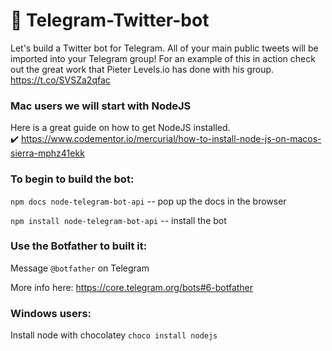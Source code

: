 # 🤖 Telegram-Twitter-bot

Let's build a Twitter bot for Telegram.  All of your main public tweets will be imported into your Telegram group! For an example of this in action check out the great work that Pieter Levels.io has done with his group. https://t.co/SVSZa2qfac


### Mac users we will start with NodeJS

Here is a great guide on how to get NodeJS installed.  
✔️ https://www.codementor.io/mercurial/how-to-install-node-js-on-macos-sierra-mphz41ekk



### To begin to build the bot:

`npm docs node-telegram-bot-api` -- pop up the docs in the browser

`npm install node-telegram-bot-api` -- install the bot




### Use the Botfather to built it:

Message `@botfather` on Telegram

More info here: https://core.telegram.org/bots#6-botfather



### Windows users:
Install node with chocolatey `choco install nodejs`





